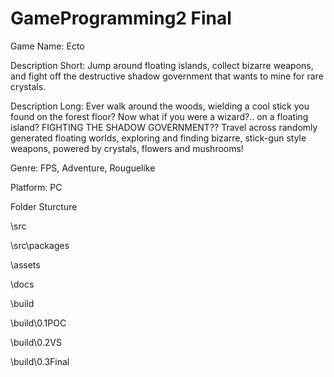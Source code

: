 # GameProgramming2 Final

Game Name:  Ecto

Description Short:  Jump around floating islands, collect bizarre weapons, and fight off the destructive shadow government that wants to mine for rare crystals.

Description Long:  Ever walk around the woods, wielding a cool stick you found on the forest floor?  Now what if you were a wizard?.. on a floating island? FIGHTING THE SHADOW GOVERNMENT??    Travel across randomly generated floating worlds, exploring and finding bizarre, stick-gun style weapons, powered by crystals, flowers and mushrooms!


Genre:  FPS, Adventure, Rouguelike

Platform:  PC

Folder Sturcture

\src

\src\packages

\assets

\docs

\build

\build\0.1POC

\build\0.2VS

\build\0.3Final
